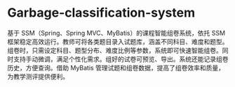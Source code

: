 # Garbage-classification-system
基于 SSM（Spring、Spring MVC、MyBatis）的课程智能组卷系统，依托 SSM 框架稳定高效运行。教师可将各类题目录入试题库，涵盖不同科目、难度和题型。组卷时，只需设定科目、题型分布、难度比例等参数，系统即可快速智能组卷。同时支持手动微调，满足个性化需求。组好的试卷可预览、导出。系统还能记录组卷历史，方便查询。借助 MyBatis 管理试题和组卷数据，提高了组卷效率和质量，为教学测评提供便利。 
